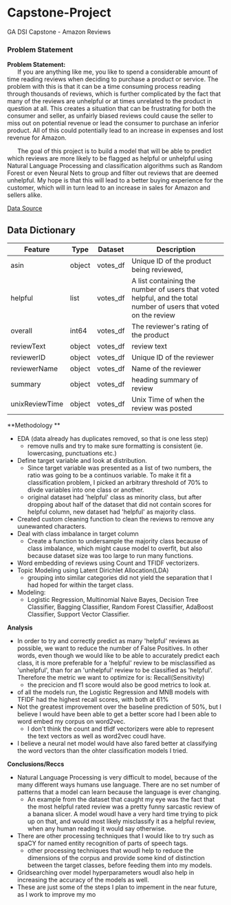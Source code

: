 # Capstone-Project
GA DSI Capstone - Amazon Reviews

### Problem Statement

**Problem Statement:**  
&nbsp;&nbsp;&nbsp;&nbsp;&nbsp;&nbsp;If you are anything like me, you like to spend a considerable amount of time reading reviews when deciding to purchase a product or service. The problem with this is that it can be a time consuming process reading through thousands of reviews, which is further complicated by the fact that many of the reviews are unhelpful or at times unrelated to the product in question at all. This creates a situation that can be frustrating for both the consumer and seller, as unfairly biased reviews could cause the seller to miss out on potential revenue or lead the consumer to purchase an inferior product. All of this could potentially lead to an increase in expenses and lost revenue for Amazon.  

&nbsp;&nbsp;&nbsp;&nbsp;&nbsp;&nbsp;The goal of this project is to build a model that will be able to predict which reviews are more likely to be flagged as helpful or unhelpful using Natural Language Processing and classification algorithms such as Random Forest or even Neural Nets to group and filter out reviews that are deemed unhelpful. My hope is that this will lead to a better buying experience for the customer, which will in turn lead to an increase in sales for Amazon and sellers alike.

[Data Source](http://jmcauley.ucsd.edu/data/amazon/index_2014.html)  

## Data Dictionary

|Feature|Type|Dataset|Description|
|---|---|---|---| 
|asin|object|votes_df|Unique ID of the product being reviewed,|
|helpful|list|votes_df|A list containing the number of users that voted helpful, and the total number of users that voted on the review|
|overall|int64|votes_df|The reviewer's rating of the product|
|reviewText|object|votes_df|review text|
|reviewerID|object|votes_df|Unique ID of the reviewer|
|reviewerName|object|votes_df|Name of the reviewer|
|summary|object|votes_df|heading summary of review|
|unixReviewTime|object|votes_df|Unix Time of when the review was posted|


 **Methodology **  
- EDA (data already has duplicates removed, so that is one less step)
    - remove nulls and try to make sure formatting is consistent (ie. lowercasing, punctuations etc.)
- Define target variable and look at distribution.
    - Since target variable was presented as a list of two numbers, the ratio was going to be a continuos variable. To make it fit a classification problem, I picked an arbitrary threshold of 70% to divde variables into one class or another.
    - original dataset had 'helpful' class as minority class, but after dropping about half of the dataset that did not contain scores for helpful column, new dataset had 'helpful' as majority class.
- Created custom cleaning function to clean the reviews to remove any uunewanted characters.
- Deal with class imbalance in target column
    - Create a function to undersample the majority class because of class imbalance, which might cause model to overfit, but also because dataset size was too large to run many functions.
- Word embedding of reviews using Count and TFIDF vectorizers.
- Topic Modeling using Latent Dirichlet Allocation(LDA)
    - grouping into similar categories did not yield the separation that I had hoped for within the target class.
- Modeling:
    - Logistic Regression, Multinomial Naive Bayes, Decision Tree Classifier, Bagging Classifier, Random Forest Classifier, AdaBoost Classifier, Support Vector Classifier.

**Analysis**
- In order to try and correctly predict as many 'helpful' reviews as possible, we want to reduce the number of False Positives. In other words, even though we would like to be able to accurately predict each class, it is more preferable for a 'helpful' review to be misclassified as 'unhelpful', than for an 'unhelpful' review to be classified as 'helpful'. Therefore the metric we want to optimize for is: Recall(Sensitivity)
    - the precicion and f1 score would also be good metrics to look at.
- of all the models run, the Logistic Regression and MNB models with TFIDF had the highest recall scores, with both at 61%
- Not the greatest improvement over the baseline prediction of 50%, but I believe I would have been able to get a better score had I been able to word embed my corpus on word2vec. 
    - I don't think the count and tfidf vectorizers were able to represent the text vectors as well as word2vec coudl have.
- I believe a neural net model would have also fared better at classifying the word vectors than the ohter classification models I tried.

**Conclusions/Reccs**
- Natural Language Processing is very difficult to model, because of the many different ways humans use language. There are no set number of patterns that a model can learn because the language is ever changing.
    - An example from the dataset that caught my eye was the fact that the most helpful rated review was a pretty funny sarcastic review of a banana slicer. A model woudl have a very hard time trying to pick up on that, and would most likely misclassify it as a helpful review, when any human reading it would say otherwise.
- There are other processing techniques that I would like to try such as spaCY for named entity recognition of parts of speech tags.
    - other processing techniques that woudl help to reduce the dimensions of the corpus and provide some kind of distinction between the target classes, before feeding them into my models.
- Gridsearching over model hyperparameters woudl also help in increasing the accuracy of the models as well.
- These are just some of the steps I plan to impement in the near future, as I work to improve my mo